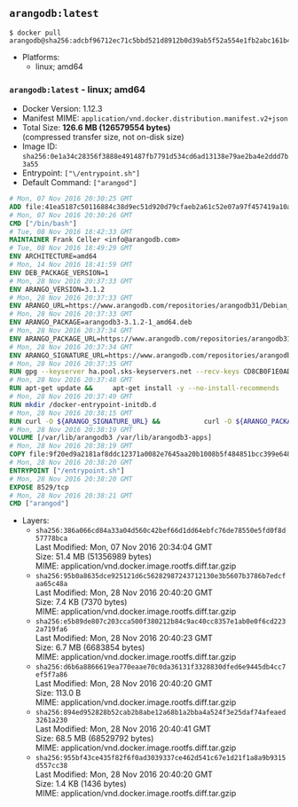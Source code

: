 ## `arangodb:latest`

```console
$ docker pull arangodb@sha256:adcbf96712ec71c5bbd521d8912b0d39ab5f52a554e1fb2abc161b406d5e501d
```

-	Platforms:
	-	linux; amd64

### `arangodb:latest` - linux; amd64

-	Docker Version: 1.12.3
-	Manifest MIME: `application/vnd.docker.distribution.manifest.v2+json`
-	Total Size: **126.6 MB (126579554 bytes)**  
	(compressed transfer size, not on-disk size)
-	Image ID: `sha256:0e1a34c28356f3888e491487fb7791d534cd6ad13138e79ae2ba4e2ddd7b3a55`
-	Entrypoint: `["\/entrypoint.sh"]`
-	Default Command: `["arangod"]`

```dockerfile
# Mon, 07 Nov 2016 20:30:25 GMT
ADD file:41ea5187c50116884c38d9ec51d920d79cfaeb2a61c52e07a97f457419a10a4f in / 
# Mon, 07 Nov 2016 20:30:26 GMT
CMD ["/bin/bash"]
# Tue, 08 Nov 2016 18:42:33 GMT
MAINTAINER Frank Celler <info@arangodb.com>
# Tue, 08 Nov 2016 18:49:29 GMT
ENV ARCHITECTURE=amd64
# Mon, 14 Nov 2016 18:41:59 GMT
ENV DEB_PACKAGE_VERSION=1
# Mon, 28 Nov 2016 20:37:33 GMT
ENV ARANGO_VERSION=3.1.2
# Mon, 28 Nov 2016 20:37:33 GMT
ENV ARANGO_URL=https://www.arangodb.com/repositories/arangodb31/Debian_8.0
# Mon, 28 Nov 2016 20:37:33 GMT
ENV ARANGO_PACKAGE=arangodb3-3.1.2-1_amd64.deb
# Mon, 28 Nov 2016 20:37:34 GMT
ENV ARANGO_PACKAGE_URL=https://www.arangodb.com/repositories/arangodb31/Debian_8.0/amd64/arangodb3-3.1.2-1_amd64.deb
# Mon, 28 Nov 2016 20:37:34 GMT
ENV ARANGO_SIGNATURE_URL=https://www.arangodb.com/repositories/arangodb31/Debian_8.0/amd64/arangodb3-3.1.2-1_amd64.deb.asc
# Mon, 28 Nov 2016 20:37:35 GMT
RUN gpg --keyserver ha.pool.sks-keyservers.net --recv-keys CD8CB0F1E0AD5B52E93F41E7EA93F5E56E751E9B
# Mon, 28 Nov 2016 20:37:48 GMT
RUN apt-get update &&     apt-get install -y --no-install-recommends         libjemalloc1 	libsnappy1         ca-certificates         pwgen         curl     &&     rm -rf /var/lib/apt/lists/*
# Mon, 28 Nov 2016 20:37:49 GMT
RUN mkdir /docker-entrypoint-initdb.d
# Mon, 28 Nov 2016 20:38:15 GMT
RUN curl -O ${ARANGO_SIGNATURE_URL} &&           curl -O ${ARANGO_PACKAGE_URL} &&             gpg --verify ${ARANGO_PACKAGE}.asc &&     (echo arangodb3 arangodb3/password password test | debconf-set-selections) &&     (echo arangodb3 arangodb3/password_again password test | debconf-set-selections) &&     DEBIAN_FRONTEND="noninteractive" dpkg -i ${ARANGO_PACKAGE} &&     rm -rf /var/lib/arangodb3/* &&     sed -ri         -e 's!127\.0\.0\.1!0.0.0.0!g'         -e 's!^(file\s*=).*!\1 -!'         -e 's!^#\s*uid\s*=.*!uid = arangodb!'         -e 's!^#\s*gid\s*=.*!gid = arangodb!'         /etc/arangodb3/arangod.conf     &&     DEBIAN_FRONTEND="noninteractive" apt-get purge -y --auto-remove ca-certificates &&     rm -f ${ARANGO_PACKAGE}*
# Mon, 28 Nov 2016 20:38:19 GMT
VOLUME [/var/lib/arangodb3 /var/lib/arangodb3-apps]
# Mon, 28 Nov 2016 20:38:19 GMT
COPY file:9f20ed9a2181af8ddc12371a0082e7645aa20b1008b5f484851bcc399e64801e in /entrypoint.sh 
# Mon, 28 Nov 2016 20:38:20 GMT
ENTRYPOINT ["/entrypoint.sh"]
# Mon, 28 Nov 2016 20:38:20 GMT
EXPOSE 8529/tcp
# Mon, 28 Nov 2016 20:38:21 GMT
CMD ["arangod"]
```

-	Layers:
	-	`sha256:386a066cd84a33a04d560c42bef66d1dd64ebfc76de78550e5fd0f8d57778bca`  
		Last Modified: Mon, 07 Nov 2016 20:34:04 GMT  
		Size: 51.4 MB (51356989 bytes)  
		MIME: application/vnd.docker.image.rootfs.diff.tar.gzip
	-	`sha256:95b0a8635dce925121d6c56282987243712130e3b5607b3786b7edcfaa65c48a`  
		Last Modified: Mon, 28 Nov 2016 20:40:20 GMT  
		Size: 7.4 KB (7370 bytes)  
		MIME: application/vnd.docker.image.rootfs.diff.tar.gzip
	-	`sha256:e5b89de807c203cca500f380212b84c9ac40cc8357e1ab0e0f6cd2232a719fa6`  
		Last Modified: Mon, 28 Nov 2016 20:40:23 GMT  
		Size: 6.7 MB (6683854 bytes)  
		MIME: application/vnd.docker.image.rootfs.diff.tar.gzip
	-	`sha256:d6b6a8866619ea770eaae70c0da36131f3328830dfed6e9445db4cc7ef5f7a86`  
		Last Modified: Mon, 28 Nov 2016 20:40:20 GMT  
		Size: 113.0 B  
		MIME: application/vnd.docker.image.rootfs.diff.tar.gzip
	-	`sha256:894ed952828b52cab2b8abe12a68b1a2bba4a524f3e25daf74afeaed3261a230`  
		Last Modified: Mon, 28 Nov 2016 20:40:41 GMT  
		Size: 68.5 MB (68529792 bytes)  
		MIME: application/vnd.docker.image.rootfs.diff.tar.gzip
	-	`sha256:955bf43ce435f82f6f0ad3039337ce462d541c67e1d21f1a8a9b9315d557cc38`  
		Last Modified: Mon, 28 Nov 2016 20:40:20 GMT  
		Size: 1.4 KB (1436 bytes)  
		MIME: application/vnd.docker.image.rootfs.diff.tar.gzip
